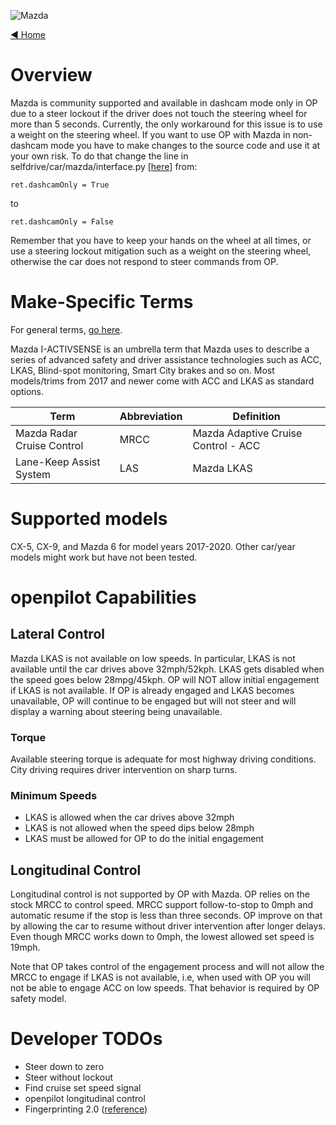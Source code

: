 ![Mazda](https://user-images.githubusercontent.com/37757984/82703104-287b1000-9c28-11ea-989e-6d9e691dd60f.png)

[◄ Home](https://github.com/commaai/openpilot/wiki)

# Overview

Mazda is community supported and available in dashcam mode only in OP due to a steer lockout if the driver does not touch the steering wheel for more than 5 seconds. Currently, the only workaround for this issue is to use a weight on the steering wheel. If you want to use OP with Mazda in non-dashcam mode you have to make changes to the source code and use it at your own risk. To do that change the line in selfdrive/car/mazda/interface.py [[here]](https://github.com/commaai/openpilot/blob/master/selfdrive/car/mazda/interface.py#L24)
from:
```
ret.dashcamOnly = True
```
to 
```
ret.dashcamOnly = False
```

Remember that you have to keep your hands on the wheel at all times, or use a steering lockout mitigation such as a weight on the steering wheel, otherwise the car does not respond to steer commands from OP.

# Make-Specific Terms

For general terms, [go here](https://github.com/commaai/openpilot/wiki/General-Terms).

Mazda I-ACTIVSENSE is an umbrella term that Mazda uses to describe a series of advanced safety and driver assistance technologies such as ACC, LKAS, Blind-spot monitoring, Smart City brakes and so on. Most models/trims from 2017 and newer come with ACC and LKAS as standard options. 

Term | Abbreviation | Definition
--- | --- | ---
Mazda Radar Cruise Control  | MRCC | Mazda Adaptive Cruise Control - ACC
Lane-Keep Assist System | LAS | Mazda LKAS

# Supported models
CX-5, CX-9, and Mazda 6 for model years 2017-2020. Other car/year models might work but have not been tested. 

# openpilot Capabilities

## Lateral Control

Mazda LKAS is not available on low speeds. In particular, LKAS is not available until the car drives above 32mph/52kph. LKAS gets disabled when the speed goes below 28mpg/45kph. OP will NOT allow initial engagement if LKAS is not available. If OP is already engaged and LKAS becomes unavailable, OP will continue to be engaged but will not steer and will display a warning about steering being unavailable. 

### Torque
Available steering torque is adequate for most highway driving conditions. City driving requires driver intervention on sharp turns. 

### Minimum Speeds

* LKAS is allowed when the car drives above 32mph
* LKAS is not allowed when the speed dips below 28mph
* LKAS must be allowed for OP to do the initial engagement

## Longitudinal Control

Longitudinal control is not supported by OP with Mazda. OP relies on the stock MRCC to control speed. MRCC support follow-to-stop to 0mph and automatic resume if the stop is less than three seconds. OP improve on that by allowing the car to resume without driver intervention after longer delays. Even though MRCC works down to 0mph, the lowest allowed set speed is 19mph. 

Note that OP takes control of the engagement process and will not allow the MRCC to engage if LKAS is not available, i.e, when used with OP you will not be able to engage ACC on low speeds. That behavior is required by OP safety model.

# Developer TODOs 
* Steer down to zero
* Steer without lockout
* Find cruise set speed signal
* openpilot longitudinal control
* Fingerprinting 2.0 ([reference](https://github.com/commaai/openpilot/pull/1540))
